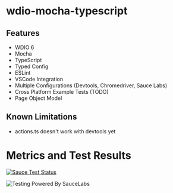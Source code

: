 # wdio-mocha-typescript
## Features
- WDIO 6
- Mocha
- TypeScript
- Typed Config
- ESLint
- VSCode Integration
- Multiple Configurations (Devtools, Chromedriver, Sauce Labs)
- Cross Platform Example Tests (TODO)
- Page Object Model

## Known Limitations
- actions.ts doesn't work with devtools yet

# Metrics and Test Results
[![Sauce Test Status](https://saucelabs.com/browser-matrix/pako88.svg)](https://saucelabs.com/u/pako88)

![Testing Powered By SauceLabs](https://raw.githubusercontent.com/saucelabs/opensource/master/assets/powered-by-saucelabs-badge-red.svg?sanitize=true "Testing Powered By SauceLabs")